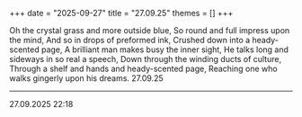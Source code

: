 +++
date = "2025-09-27"
title = "27.09.25"
themes = []
+++

Oh the crystal grass and more outside blue,
So round and full impress upon the mind,
And so in drops of preformed ink,
Crushed down into a heady-scented page,
A brilliant man makes busy the inner sight,
He talks long and sideways in so real a speech,
Down through the winding ducts of culture,
Through a shelf and hands and heady-scented page,
Reaching one who walks gingerly upon his dreams.
27.09.25

---

27.09.2025 22:18
